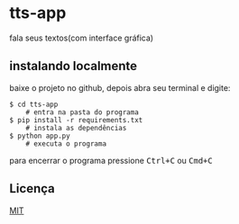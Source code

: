 # tts-app
fala seus textos(com interface gráfica)

## instalando localmente 

baixe o projeto no github, depois abra seu terminal e digite:

```
$ cd tts-app
    # entra na pasta do programa
$ pip install -r requirements.txt
    # instala as dependências
$ python app.py
    # executa o programa
```

para encerrar o programa pressione <kbd>Ctrl</kbd><kbd>+</kbd><kbd>C</kbd> ou <kbd>Cmd</kbd><kbd>+</kbd><kbd>C</kbd>

## Licença
[MIT](LICENSE)